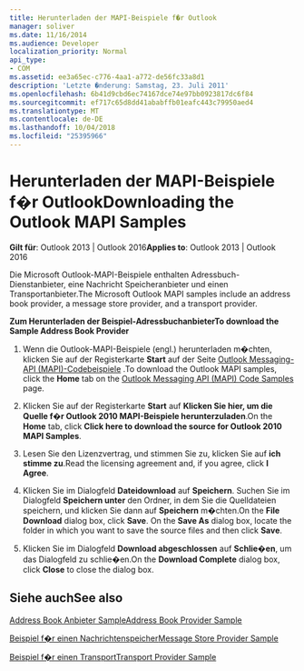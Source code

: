 ```yaml
---
title: Herunterladen der MAPI-Beispiele f�r Outlook
manager: soliver
ms.date: 11/16/2014
ms.audience: Developer
localization_priority: Normal
api_type:
- COM
ms.assetid: ee3a65ec-c776-4aa1-a772-de56fc33a8d1
description: 'Letzte �nderung: Samstag, 23. Juli 2011'
ms.openlocfilehash: 6b41d9cbd6ec74167dce74e97bb0923817dc6f84
ms.sourcegitcommit: ef717c65d8dd41ababffb01eafc443c79950aed4
ms.translationtype: MT
ms.contentlocale: de-DE
ms.lasthandoff: 10/04/2018
ms.locfileid: "25395966"
---
```

# <a name="downloading-the-outlook-mapi-samples"></a><span data-ttu-id="7ada2-103">Herunterladen der MAPI-Beispiele f�r Outlook</span><span class="sxs-lookup"><span data-stu-id="7ada2-103">Downloading the Outlook MAPI Samples</span></span>

  
  
<span data-ttu-id="7ada2-104">**Gilt für**: Outlook 2013 | Outlook 2016</span><span class="sxs-lookup"><span data-stu-id="7ada2-104">**Applies to**: Outlook 2013 | Outlook 2016</span></span> 
  
<span data-ttu-id="7ada2-105">Die Microsoft Outlook-MAPI-Beispiele enthalten Adressbuch-Dienstanbieter, eine Nachricht Speicheranbieter und einen Transportanbieter.</span><span class="sxs-lookup"><span data-stu-id="7ada2-105">The Microsoft Outlook MAPI samples include an address book provider, a message store provider, and a transport provider.</span></span>
  
 <span data-ttu-id="7ada2-106">**Zum Herunterladen der Beispiel-Adressbuchanbieter**</span><span class="sxs-lookup"><span data-stu-id="7ada2-106">**To download the Sample Address Book Provider**</span></span>
  
1. <span data-ttu-id="7ada2-107">Wenn die Outlook-MAPI-Beispiele (engl.) herunterladen m�chten, klicken Sie auf der Registerkarte **Start** auf der Seite [Outlook Messaging-API (MAPI)-Codebeispiele](https://ol2010mapisamples.codeplex.com/) .</span><span class="sxs-lookup"><span data-stu-id="7ada2-107">To download the Outlook MAPI samples, click the **Home** tab on the [Outlook Messaging API (MAPI) Code Samples](https://ol2010mapisamples.codeplex.com/) page.</span></span> 
    
2. <span data-ttu-id="7ada2-108">Klicken Sie auf der Registerkarte **Start** auf **Klicken Sie hier, um die Quelle f�r Outlook 2010 MAPI-Beispiele herunterzuladen**.</span><span class="sxs-lookup"><span data-stu-id="7ada2-108">On the **Home** tab, click **Click here to download the source for Outlook 2010 MAPI Samples**.</span></span>
    
3. <span data-ttu-id="7ada2-109">Lesen Sie den Lizenzvertrag, und stimmen Sie zu, klicken Sie auf **ich stimme zu**.</span><span class="sxs-lookup"><span data-stu-id="7ada2-109">Read the licensing agreement and, if you agree, click **I Agree**.</span></span>
    
4. <span data-ttu-id="7ada2-p101">Klicken Sie im Dialogfeld **Dateidownload** auf **Speichern**. Suchen Sie im Dialogfeld **Speichern unter** den Ordner, in dem Sie die Quelldateien speichern, und klicken Sie dann auf **Speichern** m�chten.</span><span class="sxs-lookup"><span data-stu-id="7ada2-p101">On the **File Download** dialog box, click **Save**. On the **Save As** dialog box, locate the folder in which you want to save the source files and then click **Save**.</span></span>
    
5. <span data-ttu-id="7ada2-112">Klicken Sie im Dialogfeld **Download abgeschlossen** auf **Schlie�en**, um das Dialogfeld zu schlie�en.</span><span class="sxs-lookup"><span data-stu-id="7ada2-112">On the **Download Complete** dialog box, click **Close** to close the dialog box.</span></span> 
    
## <a name="see-also"></a><span data-ttu-id="7ada2-113">Siehe auch</span><span class="sxs-lookup"><span data-stu-id="7ada2-113">See also</span></span>



[<span data-ttu-id="7ada2-114">Address Book Anbieter Sample</span><span class="sxs-lookup"><span data-stu-id="7ada2-114">Address Book Provider Sample</span></span>](address-book-provider-sample.md)
  
[<span data-ttu-id="7ada2-115">Beispiel f�r einen Nachrichtenspeicher</span><span class="sxs-lookup"><span data-stu-id="7ada2-115">Message Store Provider Sample</span></span>](message-store-provider-sample.md)
  
[<span data-ttu-id="7ada2-116">Beispiel f�r einen Transport</span><span class="sxs-lookup"><span data-stu-id="7ada2-116">Transport Provider Sample</span></span>](transport-provider-sample.md)

